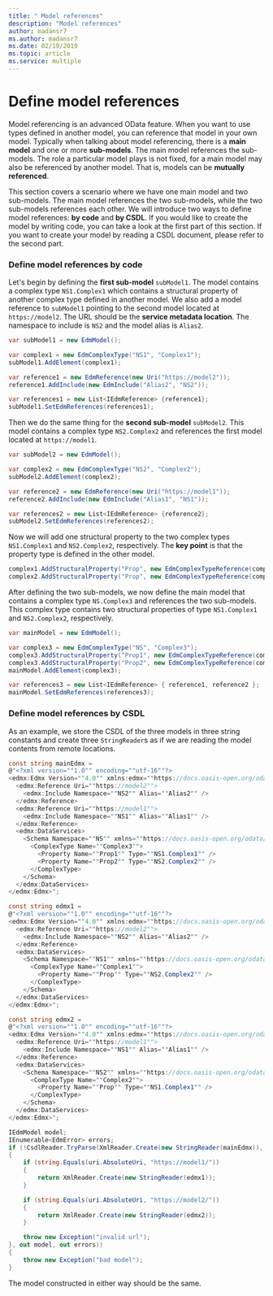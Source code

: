 ```yaml
---
title: " Model references"
description: "Model references"
author: madansr7
ms.author: madansr7
ms.date: 02/19/2019
ms.topic: article
ms.service: multiple
---
```

# Define model references

Model referencing is an advanced OData feature. When you want to use types defined in another model, you can reference that model in your own model. Typically when talking about model referencing, there is a **main model** and one or more **sub-models**. The main model references the sub-models. The role a particular model plays is not fixed, for a main model may also be referenced by another model. That is, models can be **mutually referenced**.

This section covers a scenario where we have one main model and two sub-models. The main model references the two sub-models, while the two sub-models references each other. We will introduce two ways to define model references: **by code** and **by CSDL**. If you would like to create the model by writing code, you can take a look at the first part of this section. If you want to create your model by reading a CSDL document, please refer to the second part.

### Define model references by code
Let's begin by defining the **first sub-model** `subModel1`. The model contains a complex type `NS1.Complex1` which contains a structural property of another complex type defined in another model. We also add a model reference to `subModel1` pointing to the second model located at `https://model2`. The URL should be the **service metadata location**. The namespace to include is `NS2` and the model alias is `Alias2`.

```C#
var subModel1 = new EdmModel();

var complex1 = new EdmComplexType("NS1", "Complex1");
subModel1.AddElement(complex1);

var reference1 = new EdmReference(new Uri("https://model2"));
reference1.AddInclude(new EdmInclude("Alias2", "NS2"));

var references1 = new List<IEdmReference> {reference1};
subModel1.SetEdmReferences(references1);
```

Then we do the same thing for the **second sub-model** `subModel2`. This model contains a complex type `NS2.Complex2` and references the first model located at `https://model1`.

```C#
var subModel2 = new EdmModel();

var complex2 = new EdmComplexType("NS2", "Complex2");
subModel2.AddElement(complex2);

var reference2 = new EdmReference(new Uri("https://model1"));
reference2.AddInclude(new EdmInclude("Alias1", "NS1"));

var references2 = new List<IEdmReference> {reference2};
subModel2.SetEdmReferences(references2);
```

Now we will add one structural property to the two complex types `NS1.Complex1` and `NS2.Complex2`, respectively. The **key point** is that the property type is defined in the other model.

```C#
complex1.AddStructuralProperty("Prop", new EdmComplexTypeReference(complex2, true));
complex2.AddStructuralProperty("Prop", new EdmComplexTypeReference(complex1, true));
```

After defining the two sub-models, we now define the main model that contains a complex type `NS.Complex3` and references the two sub-models. This complex type contains two structural properties of type `NS1.Complex1` and `NS2.Complex2`, respectively.

```C#
var mainModel = new EdmModel();

var complex3 = new EdmComplexType("NS", "Complex3");
complex3.AddStructuralProperty("Prop1", new EdmComplexTypeReference(complex1, true));
complex3.AddStructuralProperty("Prop2", new EdmComplexTypeReference(complex2, true));
mainModel.AddElement(complex3);

var references3 = new List<IEdmReference> { reference1, reference2 };
mainModel.SetEdmReferences(references3);
```

### Define model references by CSDL
As an example, we store the CSDL of the three models in three string constants and create three `StringReader`s as if we are reading the model contents from remote locations.

```C#
const string mainEdmx =
@"<?xml version=""1.0"" encoding=""utf-16""?>
<edmx:Edmx Version=""4.0"" xmlns:edmx=""https://docs.oasis-open.org/odata/ns/edmx"">
  <edmx:Reference Uri=""https://model2"">
    <edmx:Include Namespace=""NS2"" Alias=""Alias2"" />
  </edmx:Reference>
  <edmx:Reference Uri=""https://model1"">
    <edmx:Include Namespace=""NS1"" Alias=""Alias1"" />
  </edmx:Reference>
  <edmx:DataServices>
    <Schema Namespace=""NS"" xmlns=""https://docs.oasis-open.org/odata/ns/edm"">
      <ComplexType Name=""Complex3"">
        <Property Name=""Prop1"" Type=""NS1.Complex1"" />
        <Property Name=""Prop2"" Type=""NS2.Complex2"" />
      </ComplexType>
    </Schema>
  </edmx:DataServices>
</edmx:Edmx>";

const string edmx1 =
@"<?xml version=""1.0"" encoding=""utf-16""?>
<edmx:Edmx Version=""4.0"" xmlns:edmx=""https://docs.oasis-open.org/odata/ns/edmx"">
  <edmx:Reference Uri=""https://model2"">
    <edmx:Include Namespace=""NS2"" Alias=""Alias2"" />
  </edmx:Reference>
  <edmx:DataServices>
    <Schema Namespace=""NS1"" xmlns=""https://docs.oasis-open.org/odata/ns/edm"">
      <ComplexType Name=""Complex1"">
        <Property Name=""Prop"" Type=""NS2.Complex2"" />
      </ComplexType>
    </Schema>
  </edmx:DataServices>
</edmx:Edmx>";

const string edmx2 =
@"<?xml version=""1.0"" encoding=""utf-16""?>
<edmx:Edmx Version=""4.0"" xmlns:edmx=""https://docs.oasis-open.org/odata/ns/edmx"">
  <edmx:Reference Uri=""https://model1"">
    <edmx:Include Namespace=""NS1"" Alias=""Alias1"" />
  </edmx:Reference>
  <edmx:DataServices>
    <Schema Namespace=""NS2"" xmlns=""https://docs.oasis-open.org/odata/ns/edm"">
      <ComplexType Name=""Complex2"">
        <Property Name=""Prop"" Type=""NS1.Complex1"" />
      </ComplexType>
    </Schema>
  </edmx:DataServices>
</edmx:Edmx>";

IEdmModel model;
IEnumerable<EdmError> errors;
if (!CsdlReader.TryParse(XmlReader.Create(new StringReader(mainEdmx)), (uri) =>
{
    if (string.Equals(uri.AbsoluteUri, "https://model1/"))
    {
        return XmlReader.Create(new StringReader(edmx1));
    }

    if (string.Equals(uri.AbsoluteUri, "https://model2/"))
    {
        return XmlReader.Create(new StringReader(edmx2));
    }

    throw new Exception("invalid url");
}, out model, out errors))
{
    throw new Exception("bad model");
}
```

The model constructed in either way should be the same.
